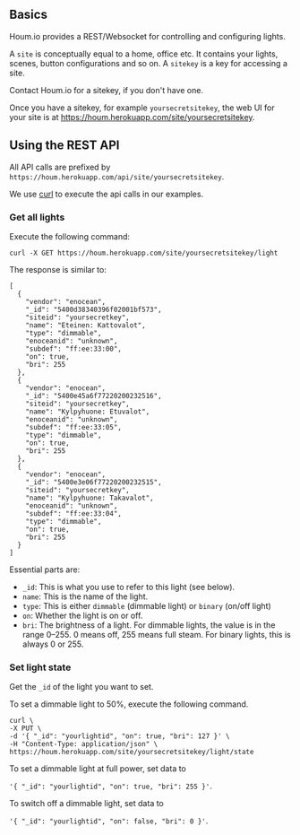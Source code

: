 ## Basics

Houm.io provides a REST/Websocket for controlling and configuring lights.

A `site` is conceptually equal to a home, office etc. It contains your lights, scenes, button configurations and so on. A `sitekey` is a key for accessing a site.

Contact Houm.io for a sitekey, if you don't have one.

Once you have a sitekey, for example `yoursecretsitekey`, the web UI for your site is at https://houm.herokuapp.com/site/yoursecretsitekey.

## Using the REST API

All API calls are prefixed by `https://houm.herokuapp.com/api/site/yoursecretsitekey`.

We use [curl](http://curl.haxx.se/) to execute the api calls in our examples.

### Get all lights

Execute the following command:

`curl -X GET https://houm.herokuapp.com/site/yoursecretsitekey/light`

The response is similar to:

```
[
  {
    "vendor": "enocean",
    "_id": "5400d38340396f02001bf573",
    "siteid": "yoursecretkey",
    "name": "Eteinen: Kattovalot",
    "type": "dimmable",
    "enoceanid": "unknown",
    "subdef": "ff:ee:33:00",
    "on": true,
    "bri": 255
  },
  {
    "vendor": "enocean",
    "_id": "5400e45a6f77220200232516",
    "siteid": "yoursecretkey",
    "name": "Kylpyhuone: Etuvalot",
    "enoceanid": "unknown",
    "subdef": "ff:ee:33:05",
    "type": "dimmable",
    "on": true,
    "bri": 255
  },
  {
    "vendor": "enocean",
    "_id": "5400e3e06f77220200232515",
    "siteid": "yoursecretkey",
    "name": "Kylpyhuone: Takavalot",
    "enoceanid": "unknown",
    "subdef": "ff:ee:33:04",
    "type": "dimmable",
    "on": true,
    "bri": 255
  }
]
```

Essential parts are:

* `_id`: This is what you use to refer to this light (see below).
* `name`: This is the name of the light.
* `type`: This is either `dimmable` (dimmable light) or `binary` (on/off light)
* `on`: Whether the light is on or off.
* `bri`: The brightness of a light. For dimmable lights, the value is in the range 0–255. 0 means off, 255 means full steam. For binary lights, this is always 0 or 255.

### Set light state

Get the `_id` of the light you want to set.

To set a dimmable light to 50%, execute the following command.

```
curl \
-X PUT \
-d '{ "_id": "yourlightid", "on": true, "bri": 127 }' \
-H "Content-Type: application/json" \
https://houm.herokuapp.com/site/yoursecretsitekey/light/state
```

To set a dimmable light at full power, set data to

`'{ "_id": "yourlightid", "on": true, "bri": 255 }'`.

To switch off a dimmable light, set data to

`'{ "_id": "yourlightid", "on": false, "bri": 0 }'`.
